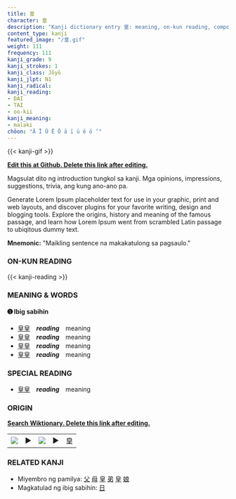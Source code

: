 ```yaml
---
title: 皇
character: 皇
description: "Kanji dictionary entry 皇: meaning, on-kun reading, compounds, origin, related kanji"
content_type: kanji
featured_image: "/皇.gif"
weight: 111
frequency: 111
kanji_grade: 9
kanji_strokes: 1
kanji_class: Jōyō
kanji_jlpt: N1
kanji_radical: 
kanji_reading: 
- DAI
- TAI
- oo-kii
kanji_meaning:
- malaki
chōon: "Ā Ī Ū Ē Ō ā ī ū ē ō ’"
---
```

[//]: # (Don't edit the line below. Kanji animated GIF code is automatically generated.)
{{< kanji-gif >}}

[//]: # (Edit below this line.)

**[Edit this at Github. Delete this link after editing.](https://github.com/tim0g/tim/tree/main/content/kanji/皇/index.md)**

Magsulat dito ng introduction tungkol sa kanji. Mga opinions, impressions, suggestions, trivia, ang kung ano-ano pa.

Generate Lorem Ipsum placeholder text for use in your graphic, print and web layouts, and discover plugins for your favorite writing, design and blogging tools. Explore the origins, history and meaning of the famous passage, and learn how Lorem Ipsum went from scrambled Latin passage to ubiqitous dummy text.
 
**Mnemonic:** "Maikling sentence na makakatulong sa pagsaulo."

### ON-KUN READING

[//]: # (Don't edit the line below. ON-KUN READING code is automatically generated.)
{{< kanji-reading >}}

### MEANING & WORDS

#### ➊ **Ibig sabihin**
  - [皇](../皇)[皇](../皇)　***reading***　meaning
  - [皇](../皇)[皇](../皇)　***reading***　meaning
  - [皇](../皇)[皇](../皇)　***reading***　meaning
  - [皇](../皇)[皇](../皇)　***reading***　meaning

### SPECIAL READING
  - [皇](../皇)[皇](../皇)　***reading***　meaning

### ORIGIN

**[Search Wiktionary. Delete this link after editing.](https://wiktionary.org/wiki/皇)**
<table class="kanji-table"><tr><td>
<img src="60px-皇-bronze.svg.png">
</td><td>▶</td><td>
<img src="60px-皇-oracle.svg.png">
</td><td>▶</td>
<td class="kanji-origin">皇</td>
</tr></table>

### RELATED KANJI
- Miyembro ng pamilya: [父](../父) [母](../母) [皇](../皇) [弟](../弟) [皇](../皇) [娘](../娘)
- Magkatulad ng ibig sabihin: [日](../日)

